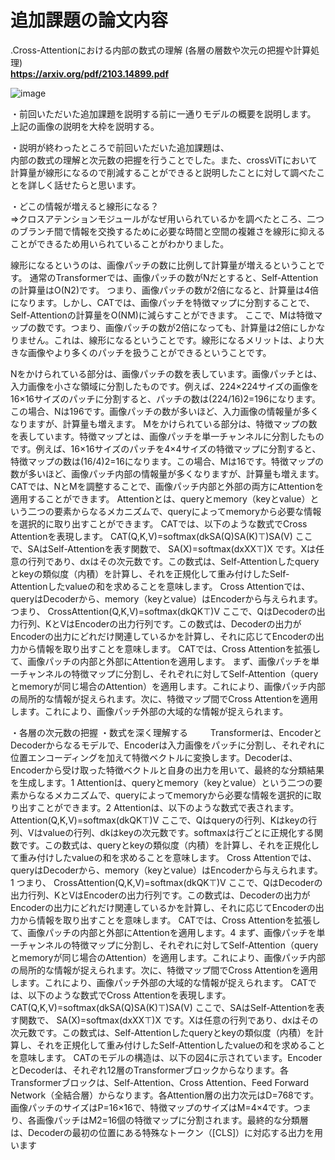 # 追加課題の論文内容

.Cross-Attentionにおける内部の数式の理解
(各層の層数や次元の把握や計算処理)  
**https://arxiv.org/pdf/2103.14899.pdf**

![image](https://github.com/Yuma-Tsukakoshi/CrossViT-Summary-/assets/107422037/86926816-82a9-41c5-8377-06a48d7580bc)

・前回いただいた追加課題を説明する前に一通りモデルの概要を説明します。  
上記の画像の説明を大枠を説明する。

・説明が終わったところで前回いただいた追加課題は、  
内部の数式の理解と次元数の把握を行うことでした。また、crossViTにおいて計算量が線形になるので削減することができると説明したことに対して調べたことを詳しく話せたらと思います。

・どこの情報が増えると線形になる？  
⇒クロスアテンションモジュールがなぜ用いられているかを調べたところ、二つのブランチ間で情報を交換するために必要な時間と空間の複雑さを線形に抑えることができるため用いられていることがわかりました。　　

線形になるというのは、画像パッチの数に比例して計算量が増えるということです。 通常のTransformerでは、画像パッチの数がNだとすると、Self-Attentionの計算量はO(N2)です。 つまり、画像パッチの数が2倍になると、計算量は4倍になります。しかし、CATでは、画像パッチを特徴マップに分割することで、Self-Attentionの計算量をO(NM)に減らすことができます。 ここで、Mは特徴マップの数です。つまり、画像パッチの数が2倍になっても、計算量は2倍にしかなりません。これは、線形になるということです。線形になるメリットは、より大きな画像やより多くのパッチを扱うことができるということです。

Nをかけられている部分は、画像パッチの数を表しています。画像パッチとは、入力画像を小さな領域に分割したものです。例えば、224×224サイズの画像を16×16サイズのパッチに分割すると、パッチの数は(224/16)2=196になります。この場合、Nは196です。画像パッチの数が多いほど、入力画像の情報量が多くなりますが、計算量も増えます。
Mをかけられている部分は、特徴マップの数を表しています。特徴マップとは、画像パッチを単一チャンネルに分割したものです。例えば、16×16サイズのパッチを4×4サイズの特徴マップに分割すると、特徴マップの数は(16/4)2=16になります。この場合、Mは16です。特徴マップの数が多いほど、画像パッチ内部の情報量が多くなりますが、計算量も増えます。
CATでは、NとMを調整することで、画像パッチ内部と外部の両方にAttentionを適用することができます。 Attentionとは、queryとmemory（keyとvalue）という二つの要素からなるメカニズムで、queryによってmemoryから必要な情報を選択的に取り出すことができます。 CATでは、以下のような数式でCross Attentionを表現します。
CAT(Q,K,V)=softmax(dk​​SA(Q)SA(K)⊤​)SA(V)
ここで、SAはSelf-Attentionを表す関数で、
SA(X)=softmax(dx​​XX⊤​)X
です。Xは任意の行列であり、dx​はその次元数です。この数式は、Self-Attentionしたqueryとkeyの類似度（内積）を計算し、それを正規化して重み付けしたSelf-Attentionしたvalueの和を求めることを意味します。
Cross Attentionでは、queryはDecoderから、memory（keyとvalue）はEncoderから与えられます。 つまり、
CrossAttention(Q,K,V)=softmax(dk​​QK⊤​)V
ここで、QはDecoderの出力行列、KとVはEncoderの出力行列です。この数式は、Decoderの出力がEncoderの出力にどれだけ関連しているかを計算し、それに応じてEncoderの出力から情報を取り出すことを意味します。
CATでは、Cross Attentionを拡張して、画像パッチの内部と外部にAttentionを適用します。 まず、画像パッチを単一チャンネルの特徴マップに分割し、それぞれに対してSelf-Attention（queryとmemoryが同じ場合のAttention）を適用します。これにより、画像パッチ内部の局所的な情報が捉えられます。次に、特徴マップ間でCross Attentionを適用します。これにより、画像パッチ外部の大域的な情報が捉えられます。


・各層の次元数の把握 
・数式を深く理解する 　　
Transformerは、EncoderとDecoderからなるモデルで、Encoderは入力画像をパッチに分割し、それぞれに位置エンコーディングを加えて特徴ベクトルに変換します。Decoderは、Encoderから受け取った特徴ベクトルと自身の出力を用いて、最終的な分類結果を生成します。1
Attentionは、queryとmemory（keyとvalue）という二つの要素からなるメカニズムで、queryによってmemoryから必要な情報を選択的に取り出すことができます。2 Attentionは、以下のような数式で表されます。
Attention(Q,K,V)=softmax(dk​​QK⊤​)V
ここで、Qはqueryの行列、Kはkeyの行列、Vはvalueの行列、dk​はkeyの次元数です。softmaxは行ごとに正規化する関数です。この数式は、queryとkeyの類似度（内積）を計算し、それを正規化して重み付けしたvalueの和を求めることを意味します。
Cross Attentionでは、queryはDecoderから、memory（keyとvalue）はEncoderから与えられます。1 つまり、
CrossAttention(Q,K,V)=softmax(dk​​QK⊤​)V
ここで、QはDecoderの出力行列、KとVはEncoderの出力行列です。この数式は、Decoderの出力がEncoderの出力にどれだけ関連しているかを計算し、それに応じてEncoderの出力から情報を取り出すことを意味します。
CATでは、Cross Attentionを拡張して、画像パッチの内部と外部にAttentionを適用します。4 まず、画像パッチを単一チャンネルの特徴マップに分割し、それぞれに対してSelf-Attention（queryとmemoryが同じ場合のAttention）を適用します。これにより、画像パッチ内部の局所的な情報が捉えられます。次に、特徴マップ間でCross Attentionを適用します。これにより、画像パッチ外部の大域的な情報が捉えられます。
CATでは、以下のような数式でCross Attentionを表現します。
CAT(Q,K,V)=softmax(dk​​SA(Q)SA(K)⊤​)SA(V)
ここで、SAはSelf-Attentionを表す関数で、
SA(X)=softmax(dx​​XX⊤​)X
です。Xは任意の行列であり、dx​はその次元数です。この数式は、Self-Attentionしたqueryとkeyの類似度（内積）を計算し、それを正規化して重み付けしたSelf-Attentionしたvalueの和を求めることを意味します。
CATのモデルの構造は、以下の図4に示されています。EncoderとDecoderは、それぞれ12層のTransformerブロックからなります。各Transformerブロックは、Self-Attention、Cross Attention、Feed Forward Network（全結合層）からなります。各Attention層の出力次元はD=768です。画像パッチのサイズはP=16×16で、特徴マップのサイズはM=4×4です。つまり、各画像パッチはM2=16個の特徴マップに分割されます。最終的な分類層は、Decoderの最初の位置にある特殊なトークン（[CLS]）に対応する出力を用います
